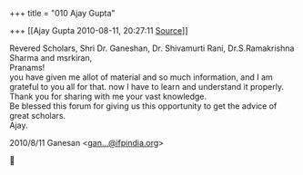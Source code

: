 +++
title = "010 Ajay Gupta"

+++
[[Ajay Gupta	2010-08-11, 20:27:11 [Source](https://groups.google.com/g/bvparishat/c/OSoRoGH83Lw)]]



Revered Scholars, Shri Dr. Ganeshan, Dr. Shivamurti Rani, Dr.S.Ramakrishna Sharma and msrkiran,  
Pranams!  
you have given me allot of material and so much information, and I am grateful to you all for that. now I have to learn and understand it properly.  
Thank you for sharing with me your vast knowledge.  
Be blessed this forum for giving us this opportunity to get the advice of great scholars.  
Ajay.  
  
  

2010/8/11 Ganesan \<[gan...@ifpindia.org]()\>



